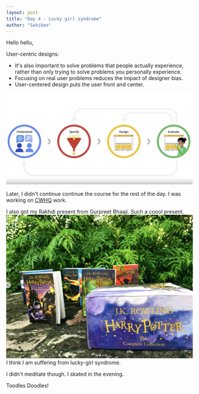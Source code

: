 ```yaml
---
layout: post
title: "Day 4 - Lucky girl syndrome"
author: "Sahibee"
---
```


Hello hellu,

User-centric designs:

- It's also important to solve problems that people actually experience, rather than only trying to solve problems you personally experience.
- Focusing on real user problems reduces the impact of designer bias.
- User-centered design puts the user front and center.

![User centric](../images/aug/user-centric.png)

Later, I didn't continue continue the course for the rest of the day. I was working on [CWHQ](https://www.codewizardshq.com/) work.

I also got my Rakhdi present from Gurpreet Bhaaji. Such a coool present.
![Harry Potter](../images/aug/harry-potter.png)
I think I am suffering from lucky-girl syndrome.

I didn't meditate though. I skated in the evening.

Toodles Doodles!
